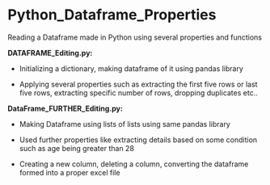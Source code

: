# Python_Dataframe_Properties
Reading a Dataframe made in Python using several properties and functions


**DATAFRAME_Editing.py:**

- Initializing a dictionary, making dataframe of it using pandas library
  
- Applying several properties such as extracting the first five rows or last five rows, extracting specific number of rows, dropping duplicates etc..


**DataFrame_FURTHER_Editing.py:**

- Making Dataframe using lists of lists using same pandas library

- Used further properties like extracting details based on some condition such as age being greater than 28

- Creating a new column, deleting a column, converting the dataframe formed into a proper excel file
